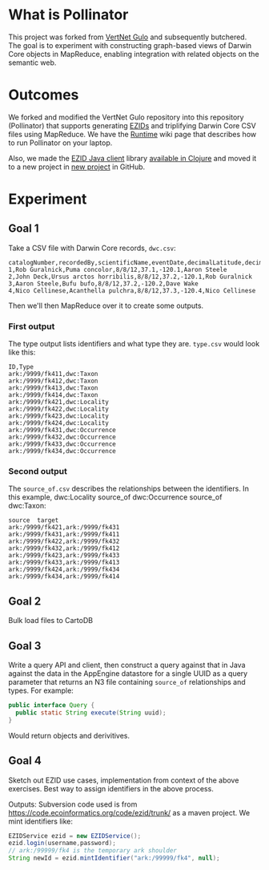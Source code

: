 # What is Pollinator

This project was forked from [VertNet Gulo](https://github.com/VertNet/gulo) and subsequently butchered. The goal is to experiment with constructing graph-based views of Darwin Core objects in MapReduce, enabling integration with related objects on the semantic web.

# Outcomes

We forked and modified the VertNet Gulo repository into this repository (Pollinator) that supports generating [EZIDs](http://www.cdlib.org/services/uc3/ezid/) and triplifying Darwin Core CSV files using MapReduce. We have the [Runtime](https://github.com/Bombus/pollinator/wiki/Runtime) wiki page that describes how to run Pollinator on your laptop.

Also, we made the [EZID Java client](https://code.ecoinformatics.org/code/ezid/trunk/) library [available in Clojure](https://clojars.org/edu.ucsb.nceas/ezid) and moved it to a new project in [new project](https://github.com/mbjones/ezid) in GitHub. 

# Experiment

## Goal 1

Take a CSV file with Darwin Core records, `dwc.csv`:

```
catalogNumber,recordedBy,scientificName,eventDate,decimalLatitude,decimalLongitude,identifiedBy
1,Rob Guralnick,Puma concolor,8/8/12,37.1,-120.1,Aaron Steele
2,John Deck,Ursus arctos horribilis,8/8/12,37.2,-120.1,Rob Guralnick
3,Aaron Steele,Bufu bufo,8/8/12,37.2,-120.2,Dave Wake
4,Nico Cellinese,Acanthella pulchra,8/8/12,37.3,-120.4,Nico Cellinese
```

Then we'll then MapReduce over it to create some outputs.

### First output
The type output lists identifiers and what type they are. `type.csv` would look like this:

```
ID,Type
ark:/9999/fk411,dwc:Taxon
ark:/9999/fk412,dwc:Taxon
ark:/9999/fk413,dwc:Taxon
ark:/9999/fk414,dwc:Taxon
ark:/9999/fk421,dwc:Locality
ark:/9999/fk422,dwc:Locality
ark:/9999/fk423,dwc:Locality
ark:/9999/fk424,dwc:Locality
ark:/9999/fk431,dwc:Occurrence
ark:/9999/fk432,dwc:Occurrence
ark:/9999/fk433,dwc:Occurrence
ark:/9999/fk434,dwc:Occurrence
```

### Second output

The `source_of.csv` describes the relationships between the identifiers. In this example, dwc:Locality source_of dwc:Occurrence source_of dwc:Taxon:

```
source	target
ark:/9999/fk421,ark:/9999/fk431
ark:/9999/fk431,ark:/9999/fk411
ark:/9999/fk422,ark:/9999/fk432
ark:/9999/fk432,ark:/9999/fk412
ark:/9999/fk423,ark:/9999/fk433
ark:/9999/fk433,ark:/9999/fk413
ark:/9999/fk424,ark:/9999/fk434
ark:/9999/fk434,ark:/9999/fk414
```

## Goal 2

Bulk load files to CartoDB

## Goal 3

Write a query API and client, then construct a query against that in Java against the data in the AppEngine datastore for a single UUID as a query parameter that returns an N3 file containing `source_of` relationships and types.  For example:

```java
public interface Query {
  public static String execute(String uuid);
}
```


Would return objects and derivitives.

## Goal 4

Sketch out EZID use cases, implementation from context of the above exercises.  Best way to assign identifiers in the above process.

Outputs:
Subversion code used is from  https://code.ecoinformatics.org/code/ezid/trunk/ as a maven project.  We mint identifiers like:
```java
EZIDService ezid = new EZIDService();
ezid.login(username,password);
// ark:/99999/fk4 is the temporary ark shoulder
String newId = ezid.mintIdentifier("ark:/99999/fk4", null);
```
